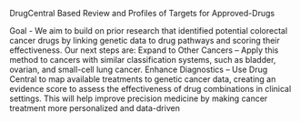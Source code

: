 DrugCentral Based Review and Profiles of Targets for Approved-Drugs

Goal - We aim to build on prior research that identified potential colorectal cancer drugs by linking genetic data to drug pathways and scoring their effectiveness. Our next steps are:
Expand to Other Cancers – Apply this method to cancers with similar classification systems, such as bladder, ovarian, and small-cell lung cancer.
Enhance Diagnostics – Use Drug Central to map available treatments to genetic cancer data, creating an evidence score to assess the effectiveness of drug combinations in clinical settings.
This will help improve precision medicine by making cancer treatment more personalized and data-driven
